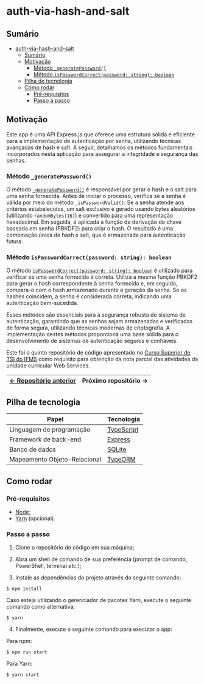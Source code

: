 # auth-via-hash-and-salt

## Sumário

- [auth-via-hash-and-salt](#auth-via-hash-and-salt)
  - [Sumário](#sumário)
  - [Motivação](#motivação)
    - [Método `_generatePassword()`](#método-_generatepassword)
    - [Método `isPasswordCorrect(password: string): boolean`](#método-ispasswordcorrectpassword-string-boolean)
  - [Pilha de tecnologia](#pilha-de-tecnologia)
  - [Como rodar](#como-rodar)
    - [Pré-requisitos](#pré-requisitos)
    - [Passo a passo](#passo-a-passo)

## Motivação

Este app é uma API Express.js que oferece uma estrutura sólida e eficiente para a implementação de autenticação por senha, utilizando técnicas avançadas de hash e salt. A seguir, detalhamos os métodos fundamentais incorporados nesta aplicação para assegurar a integridade e segurança das senhas.

### Método `_generatePassword()`

O método [`_generatePassword()`](./src/entity/User.ts#L50) é responsável por gerar o hash e o salt para uma senha fornecida. Antes de iniciar o processo, verifica se a senha é válida por meio do método `_isPasswordValid()`. Se a senha atende aos critérios estabelecidos, um salt exclusivo é gerado usando bytes aleatórios (utilizando `randomBytes(16)`) e convertido para uma representação hexadecimal. Em seguida, é aplicada a função de derivação de chave baseada em senha (PBKDF2) para criar o hash. O resultado é uma combinação única de hash e salt, que é armazenada para autenticação futura.

### Método `isPasswordCorrect(password: string): boolean`

O método [`isPasswordCorrect(password: string): boolean`](./src/entity/User.ts#L39) é utilizado para verificar se uma senha fornecida é correta. Utiliza a mesma função PBKDF2 para gerar o hash correspondente à senha fornecida e, em seguida, compara-o com o hash armazenado durante a geração da senha. Se os hashes coincidem, a senha é considerada correta, indicando uma autenticação bem-sucedida.

Esses métodos são essenciais para a segurança robusta do sistema de autenticação, garantindo que as senhas sejam armazenadas e verificadas de forma segura, utilizando técnicas modernas de criptografia. A implementação destes métodos proporciona uma base sólida para o desenvolvimento de sistemas de autenticação seguros e confiáveis.

Este foi o quinto repositório de código apresentado no [Curso Superior de TSI do IFMS](https://www.ifms.edu.br/campi/campus-aquidauana/cursos/graduacao/sistemas-para-internet/sistemas-para-internet) como requisito para obtenção da nota parcial das atividades da unidade curricular Web Services.

| [&larr; Repositório anterior](https://github.com/mdccg/dynamic-store-api) | Próximo repositório &rarr; |
|-|-|

## Pilha de tecnologia

| Papel | Tecnologia |
|-|-|
| Linguagem de programação | [TypeScript](https://www.typescriptlang.org/) |
| Framework de back-end | [Express](https://expressjs.com/pt-br/) |
| Banco de dados | [SQLite](https://www.sqlite.org/) |
| Mapeamento Objeto-Relacional | [TypeORM](https://typeorm.io/) |

## Como rodar

### Pré-requisitos

- [Node](https://nodejs.org/en/download/);
- [Yarn](https://yarnpkg.com/) (opcional).

### Passo a passo

1. Clone o repositório de código em sua máquina;
   
2. Abra um shell de comando de sua preferência (prompt de comando, PowerShell, terminal _etc_.);

3. Instale as dependências do projeto através do seguinte comando:

```console
$ npm install
```

Caso esteja utilizando o gerenciador de pacotes Yarn, execute o seguinte comando como alternativa:

```console
$ yarn
```

4. Finalmente, execute o seguinte comando para executar o app:

Para npm:

```console
$ npm run start
```

Para Yarn:

```console
$ yarn start
```